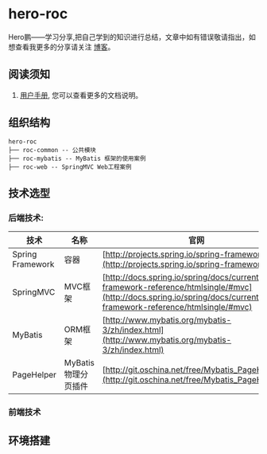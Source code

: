 # hero-roc
Hero鹏——学习分享,把自己学到的知识进行总结，文章中如有错误敬请指出，如想查看我更多的分享请关注 [博客](http://blog.csdn.net/m0_37538876/article/details/78262345)。

## 阅读须知
1. [用户手册](http://www.crazyboy2016.com/hero-share/roc-guide/), 您可以查看更多的文档说明。

## 组织结构
```
hero-roc
├── roc-common -- 公共模块
├── roc-mybatis -- MyBatis 框架的使用案例
├── roc-web -- SpringMVC Web工程案例
```

## 技术选型
### 后端技术:
技术 | 名称 | 官网
---|--- | ---
Spring Framework | 容器 | [http://projects.spring.io/spring-framework/](http://projects.spring.io/spring-framework/)
SpringMVC | MVC框架 | [http://docs.spring.io/spring/docs/current/spring-framework-reference/htmlsingle/#mvc](http://docs.spring.io/spring/docs/current/spring-framework-reference/htmlsingle/#mvc)
MyBatis | ORM框架 | [http://www.mybatis.org/mybatis-3/zh/index.html](http://www.mybatis.org/mybatis-3/zh/index.html)
PageHelper | MyBatis物理分页插件 | [http://git.oschina.net/free/Mybatis_PageHelper](http://git.oschina.net/free/Mybatis_PageHelper)

### 前端技术

## 环境搭建
